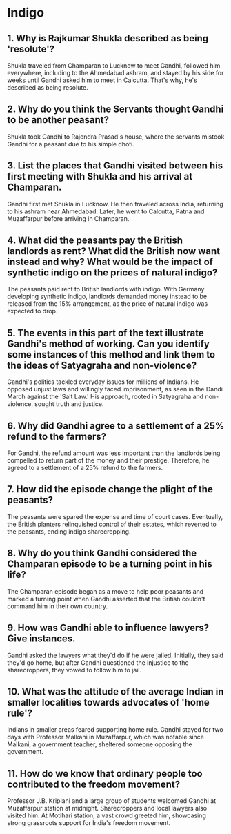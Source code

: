 # Indigo 

## 1. Why is Rajkumar Shukla described as being 'resolute'? 
Shukla traveled from Champaran to Lucknow to meet Gandhi, followed him everywhere, including to the Ahmedabad ashram, and stayed by his side for weeks until Gandhi asked him to meet in Calcutta. That's why, he's described as being resolute. 

## 2. Why do you think the Servants thought Gandhi to be another peasant?
Shukla took Gandhi to Rajendra Prasad's house, where the servants mistook Gandhi for a peasant due to his simple dhoti.

## 3. List the places that Gandhi visited between his first meeting with Shukla and his arrival at Champaran. 
Gandhi first met Shukla in Lucknow. He then traveled across India, returning to his ashram near Ahmedabad. Later, he went to Calcutta, Patna and Muzaffarpur before arriving in Champaran.

## 4. What did the peasants pay the British landlords as rent? What did the British now want instead and why? What would be the impact of synthetic indigo on the prices of natural indigo? 
The peasants paid rent to British landlords with indigo. With Germany developing synthetic indigo, landlords demanded money instead to be released from the 15% arrangement, as the price of natural indigo was expected to drop.

## 5. The events in this part of the text illustrate Gandhi's method of working. Can you identify some instances of this method and link them to the ideas of Satyagraha and non-violence? 
Gandhi's politics tackled everyday issues for millions of Indians. He opposed unjust laws and willingly faced imprisonment, as seen in the Dandi March against the 'Salt Law.' His approach, rooted in Satyagraha and non-violence, sought truth and justice.

## 6. Why did Gandhi agree to a settlement of a 25% refund to the farmers? 
For Gandhi, the refund amount was less important than the landlords being compelled to return part of the money and their prestige. Therefore, he agreed to a settlement of a 25% refund to the farmers.

## 7. How did the episode change the plight of the peasants? 
The peasants were spared the expense and time of court cases. Eventually, the British planters relinquished control of their estates, which reverted to the peasants, ending indigo sharecropping.

## 8. Why do you think Gandhi considered the Champaran episode to be a turning point in his life? 
The Champaran episode began as a move to help poor peasants and marked a turning point when Gandhi asserted that the British couldn't command him in their own country.

## 9. How was Gandhi able to influence lawyers? Give instances. 
Gandhi asked the lawyers what they'd do if he were jailed. Initially, they said they'd go home, but after Gandhi questioned the injustice to the sharecroppers, they vowed to follow him to jail.

## 10. What was the attitude of the average Indian in smaller localities towards advocates of 'home rule'? 
Indians in smaller areas feared supporting home rule. Gandhi stayed for two days with Professor Malkani in Muzaffarpur, which was notable since Malkani, a government teacher, sheltered someone opposing the government.

## 11. How do we know that ordinary people too contributed to the freedom movement? 
Professor J.B. Kriplani and a large group of students welcomed Gandhi at Muzaffarpur station at midnight. Sharecroppers and local lawyers also visited him. At Motihari station, a vast crowd greeted him, showcasing strong grassroots support for India's freedom movement.